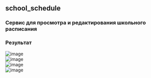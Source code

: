 ## school_schedule
### Сервис для просмотра и редактирования школьного расписания
### Результат

![image](https://github.com/ArtemVerzun/SAOD/assets/143192676/9c45b769-c334-4fd5-9410-1d8145f796c0)\
![image](https://github.com/ArtemVerzun/SAOD/assets/143192676/119fb201-1593-4035-b4e9-46ee52b4f691)\
![image](https://github.com/ArtemVerzun/SAOD/assets/143192676/bee8348b-2dc6-4976-9960-0379fab27dda)\
![image](https://github.com/ArtemVerzun/SAOD/assets/143192676/5a419ae2-f5e4-422b-826c-3de1a38bb6b4)
